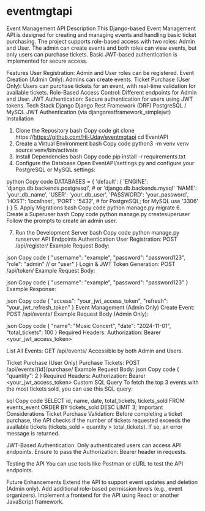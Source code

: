 # eventmgtapi 
Event Management API
Description
This Django-based Event Management API is designed for creating and managing events and handling basic ticket purchasing. The project supports role-based access with two roles: Admin and User. The admin can create events and both roles can view events, but only users can purchase tickets. Basic JWT-based authentication is implemented for secure access.

Features
User Registration: Admin and User roles can be registered.
Event Creation (Admin Only): Admins can create events.
Ticket Purchase (User Only): Users can purchase tickets for an event, with real-time validation for available tickets.
Role-Based Access Control: Different endpoints for Admin and User.
JWT Authentication: Secure authentication for users using JWT tokens.
Tech Stack
Django
Django Rest Framework (DRF)
PostgreSQL / MySQL
JWT Authentication (via djangorestframework_simplejwt)
Installation
1. Clone the Repository
bash
Copy code
git clone https://https://github.com/Hi-Uday/eventmgtapi
cd EventAPI
2. Create a Virtual Environment
bash
Copy code
python3 -m venv venv
source venv/bin/activate
3. Install Dependencies
bash
Copy code
pip install -r requirements.txt
4. Configure the Database
Open EventAPI/settings.py and configure your PostgreSQL or MySQL settings:

python
Copy code
DATABASES = {
    'default': {
        'ENGINE': 'django.db.backends.postgresql',  # or 'django.db.backends.mysql'
        'NAME': 'your_db_name',
        'USER': 'your_db_user',
        'PASSWORD': 'your_password',
        'HOST': 'localhost',
        'PORT': '5432',  # for PostgreSQL; for MySQL use '3306'
    }
}
5. Apply Migrations
bash
Copy code
python manage.py migrate
6. Create a Superuser
bash
Copy code
python manage.py createsuperuser
Follow the prompts to create an admin user.

7. Run the Development Server
bash
Copy code
python manage.py runserver
API Endpoints
Authentication
User Registration:
POST /api/register/
Example Request Body:

json
Copy code
{
  "username": "example",
  "password": "password123",
  "role": "admin"  // or "user"
}
Login & JWT Token Generation:
POST /api/token/
Example Request Body:

json
Copy code
{
  "username": "example",
  "password": "password123"
}
Example Response:

json
Copy code
{
  "access": "your_jwt_access_token",
  "refresh": "your_jwt_refresh_token"
}
Event Management (Admin Only)
Create Event:
POST /api/events/
Example Request Body (Admin Only):

json
Copy code
{
  "name": "Music Concert",
  "date": "2024-11-01",
  "total_tickets": 100
}
Required Headers:
Authorization: Bearer <your_jwt_access_token>

List All Events:
GET /api/events/
Accessible by both Admin and Users.

Ticket Purchase (User Only)
Purchase Tickets:
POST /api/events/{id}/purchase/
Example Request Body:
json
Copy code
{
  "quantity": 2
}
Required Headers:
Authorization: Bearer <your_jwt_access_token>
Custom SQL Query
To fetch the top 3 events with the most tickets sold, you can use this SQL query:

sql
Copy code
SELECT id, name, date, total_tickets, tickets_sold
FROM events_event
ORDER BY tickets_sold DESC
LIMIT 3;
Important Considerations
Ticket Purchase Validation: Before completing a ticket purchase, the API checks if the number of tickets requested exceeds the available tickets (tickets_sold + quantity > total_tickets). If so, an error message is returned.

JWT-Based Authentication: Only authenticated users can access API endpoints. Ensure to pass the Authorization: Bearer <token> header in requests.

Testing the API
You can use tools like Postman or cURL to test the API endpoints.

Future Enhancements
Extend the API to support event updates and deletion (Admin only).
Add additional role-based permission levels (e.g., event organizers).
Implement a frontend for the API using React or another JavaScript framework.
